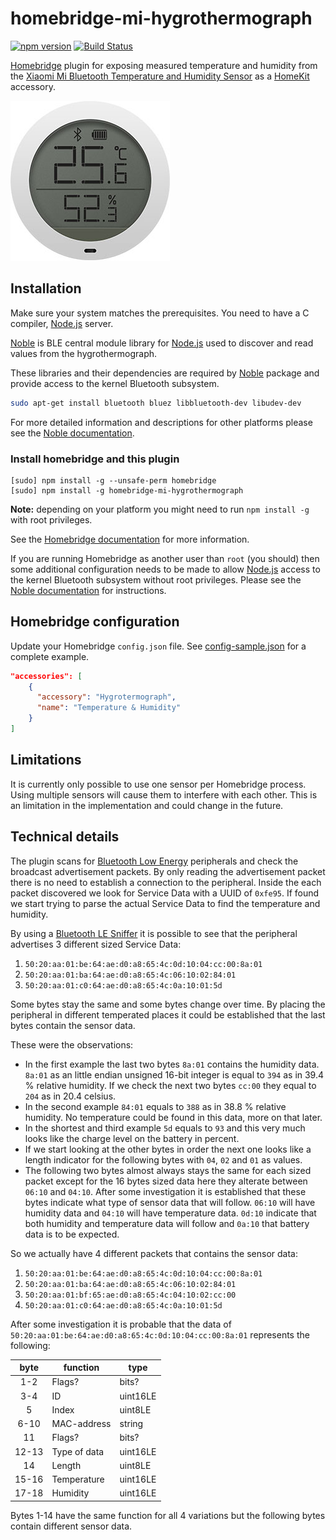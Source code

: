 # homebridge-mi-hygrothermograph
[![npm version](https://badge.fury.io/js/homebridge-mi-hygrothermograph.svg)](https://badge.fury.io/js/homebridge-mi-hygrothermograph) [![Build Status](https://travis-ci.org/hannseman/homebridge-mi-hygrothermograph.svg?branch=master)](https://travis-ci.org/hannseman/homebridge-mi-hygrothermograph)

[Homebridge](https://github.com/nfarina/homebridge) plugin for exposing measured temperature and humidity from the [Xiaomi Mi Bluetooth Temperature and Humidity Sensor](https://www.xiaomistore.pk/mi-bluetooth-temperature-humidity-monitor.html) as a [HomeKit](https://www.apple.com/ios/home/) accessory.

![alt text](images/hygrothermograph.png "Xiaomi Mi Bluetooth Temperature and Humidity Sensor")

## Installation
Make sure your system matches the prerequisites. You need to have a C compiler, [Node.js](https://nodejs.org/) server. 

[Noble](https://github.com/noble/noble) is BLE central module library for [Node.js](https://nodejs.org/) used to discover and read values from the hygrothermograph. 

 These libraries and their dependencies are required by [Noble](https://www.npmjs.com/package/noble) package and provide access to the kernel Bluetooth subsystem.

```sh
sudo apt-get install bluetooth bluez libbluetooth-dev libudev-dev
```

For more detailed information and descriptions for other platforms please see the [Noble documentation](https://github.com/noble/noble#readme).
 
### Install homebridge and this plugin 
```
[sudo] npm install -g --unsafe-perm homebridge
[sudo] npm install -g homebridge-mi-hygrothermograph
```

**Note:** depending on your platform you might need to run `npm install -g`  with root privileges.

See the [Homebridge documentation](https://github.com/nfarina/homebridge#readme) for more information.

If you are running Homebridge as another user than `root`  (you should) then some additional configuration needs to be made to allow [Node.js](https://nodejs.org/) access to the kernel Bluetooth subsystem without root privileges. 
Please see the [Noble documentation](https://github.com/noble/noble#running-without-rootsudo) for instructions.

## Homebridge configuration
Update your Homebridge `config.json` file. See [config-sample.json](config-sample.json) for a complete example.

```json
"accessories": [
    {
      "accessory": "Hygrotermograph",
      "name": "Temperature & Humidity"
    }
]
```

## Limitations
It is currently only possible to use one sensor per Homebridge process. Using multiple sensors will cause them to interfere with each other. 
This is an limitation in the implementation and could change in the future.

## Technical details
The plugin scans for [Bluetooth Low Energy](https://en.wikipedia.org/wiki/Bluetooth_Low_Energy) peripherals and check the broadcast advertisement packets.
By only reading the advertisement packet there is no need to establish a connection to the peripheral.
Inside the each packet discovered we look for Service Data with a UUID of `0xfe95`. If found we start trying to parse the actual Service Data to find the temperature and humidity.

By using a [Bluetooth LE Sniffer](https://www.adafruit.com/product/2269) it is possible to see that the peripheral advertises 3 different sized Service Data: 
1. `50:20:aa:01:be:64:ae:d0:a8:65:4c:0d:10:04:cc:00:8a:01`
2. `50:20:aa:01:ba:64:ae:d0:a8:65:4c:06:10:02:84:01`
3. `50:20:aa:01:c0:64:ae:d0:a8:65:4c:0a:10:01:5d`

Some bytes stay the same and some bytes change over time. By placing the peripheral in different temperated places it could be established that the last bytes contain the sensor data.

These were the observations:

* In the first example the last two bytes `8a:01` contains the humidity data. `8a:01` as an little endian unsigned 16-bit integer is equal to `394` as in 39.4 % relative humidity. If we check the next two bytes `cc:00` they equal to `204` as in 20.4 celsius. 
* In the second example `84:01` equals to `388` as in 38.8 % relative humidity. No temperature could be found in this data, more on that later. 
* In the shortest and third example `5d` equals to `93` and this very much looks like the charge level on the battery in percent.
* If we start looking at the other bytes in order the next one looks like a length indicator for the following bytes with `04`, `02` and `01` as values. 
* The following two bytes almost always stays the same for each sized packet except for the 16 bytes sized data here they alterate between `06:10` and `04:10`. 
After some investigation it is established that these bytes indicate what type of sensor data that will follow. `06:10` will have humidity data and `04:10` will have temperature data.
`0d:10` indicate that both humidity and temperature data will follow and `0a:10` that battery data is to be expected. 

So we actually have 4 different packets that contains the sensor data:

1. `50:20:aa:01:be:64:ae:d0:a8:65:4c:0d:10:04:cc:00:8a:01`
2. `50:20:aa:01:ba:64:ae:d0:a8:65:4c:06:10:02:84:01`
3. `50:20:aa:01:bf:65:ae:d0:a8:65:4c:04:10:02:cc:00`
4. `50:20:aa:01:c0:64:ae:d0:a8:65:4c:0a:10:01:5d`

After some investigation it is probable that the data of `50:20:aa:01:be:64:ae:d0:a8:65:4c:0d:10:04:cc:00:8a:01` represents the following: 

| byte  | function     | type     |
|:-----:|--------------|----------|
| 1-2   | Flags?       | bits?    |
| 3-4   | ID           | uint16LE |
| 5     | Index        | uint8LE  |
| 6-10  | MAC-address  | string   |
| 11    | Flags?       | bits?    |
| 12-13 | Type of data | uint16LE |
| 14    | Length       | uint8LE  |
| 15-16 | Temperature  | uint16LE |
| 17-18 | Humidity     | uint16LE |

Bytes 1-14 have the same function for all 4 variations but the following bytes contain different sensor data.

